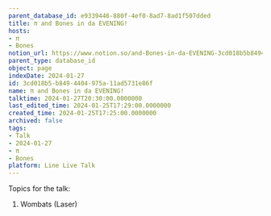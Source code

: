 ```yaml
---
parent_database_id: e9339446-880f-4ef0-8ad7-8ad1f507dded
title: π and Bones in da EVENING!
hosts:
- π
- Bones
notion_url: https://www.notion.so/and-Bones-in-da-EVENING-3cd018b5b8494404975a11ad5731e86f
parent_type: database_id
object: page
indexDate: 2024-01-27
id: 3cd018b5-b849-4404-975a-11ad5731e86f
name: π and Bones in da EVENING!
talktime: 2024-01-27T20:30:00.0000000
last_edited_time: 2024-01-25T17:29:00.0000000
created_time: 2024-01-25T17:25:00.0000000
archived: false
tags:
- Talk
- 2024-01-27
- π
- Bones
platform: Line Live Talk
---
```


Topics for the talk:
1. Wombats (Laser)

























